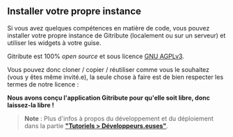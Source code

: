 
## Installer votre propre instance

Si vous avez quelques compétences en matière de code, vous pouvez installer votre propre instance de Gitribute (localement ou sur un serveur) et utiliser les widgets à votre guise.

Gitribute est 100% _open source_ et sous licence [GNU AGPLv3](/software).

Vous pouvez donc cloner / copier / réutiliser comme vous le souhaitez (vous y êtes même invité.e), la seule chose à faire est de bien respecter les termes de notre licence :

**Nous avons conçu l'application Gitribute pour qu'elle soit libre, donc laissez-la libre !**

> **Note** : Plus d'infos à propos du développement et du déploiement dans la partie **["Tutoriels > Développeurs.euses"](/quickstart-developpers)**.
